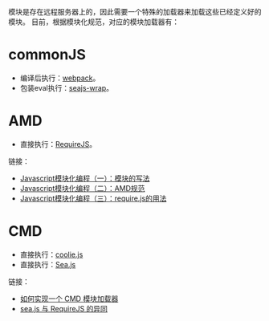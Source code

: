 模块是存在远程服务器上的，因此需要一个特殊的加载器来加载这些已经定义好的模块。
目前，根据模块化规范，对应的模块加载器有：

# commonJS
- 编译后执行：[webpack](https://webpack.github.io/)。
- 包装eval执行：[seajs-wrap](https://github.com/seajs/seajs-wrap)。


# AMD
- 直接执行：[RequireJS](http://requirejs.org/)。

链接：
- [Javascript模块化编程（一）：模块的写法](http://www.ruanyifeng.com/blog/2012/10/javascript_module.html)
- [Javascript模块化编程（二）：AMD规范](http://www.ruanyifeng.com/blog/2012/10/asynchronous_module_definition.html)
- [Javascript模块化编程（三）：require.js的用法](http://www.ruanyifeng.com/blog/2012/11/require_js.html)


# CMD
- 直接执行：[coolie.js](http://coolie.ydr.me/)
- 直接执行：[Sea.js](http://seajs.org/)

链接：
- [如何实现一个 CMD 模块加载器](http://annn.me/how-to-realize-cmd-loader/)
- [sea.js 与 RequireJS 的异同](https://github.com/seajs/seajs/issues/277)


